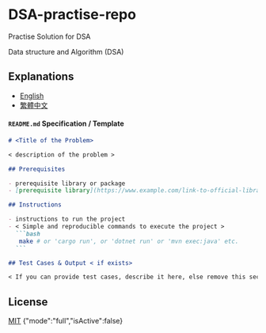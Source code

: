 # DSA-practise-repo
Practise Solution for DSA

Data structure and Algorithm (DSA)

## Explanations
- [English](./docs/en)
- [繁體中文](./docs/zh-tw)

#### `README.md` Specification / Template

````markdown
# <Title of the Problem>

< description of the problem >

## Prerequisites

- prerequisite library or package
- [prerequisite library](https://www.example.com/link-to-official-library)

## Instructions

- instructions to run the project
- < Simple and reproducible commands to execute the project >
  ```bash
   make # or 'cargo run', or 'dotnet run' or 'mvn exec:java' etc.
  ```

## Test Cases & Output < if exists>

< If you can provide test cases, describe it here, else remove this section >
````

## License

[MIT](./LICENSE)
{"mode":"full","isActive":false}
